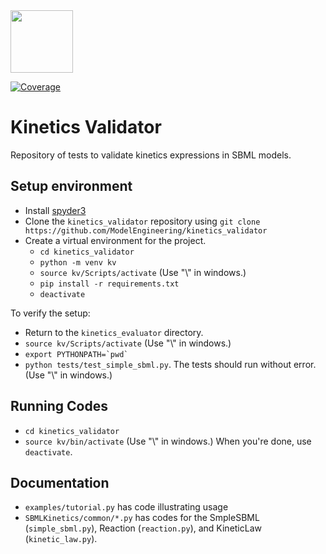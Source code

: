 <img src="https://api.travis-ci.org/ModelEngineering/kinetics_validator.svg?branch=master" width="100"/>

[![Coverage](https://codecov.io/gh/ModelEngineering/kinetics_validator/branch/master/graph/badge.svg)](https://codecov.io/gh/ModelEngineering/kinetics_validator)

# Kinetics Validator
Repository of tests to validate kinetics expressions in SBML models.

## Setup environment
- Install [spyder3](http://www.psych.mcgill.ca/labs/mogillab/anaconda2/lib/python2.7/site-packages/spyder/doc/installation.html)
- Clone the ``kinetics_validator`` repository using ``git clone https://github.com/ModelEngineering/kinetics_validator``
- Create a virtual environment for the project.
  - ``cd kinetics_validator``
  - ``python -m venv kv``
  - ``source kv/Scripts/activate``
(Use "\\" in windows.)
  - ``pip install -r requirements.txt``
  - ``deactivate``

To verify the setup:
- Return to the ``kinetics_evaluator`` directory.
- ``source kv/Scripts/activate``
(Use "\\" in windows.)
- ``export PYTHONPATH=`pwd` ``
- ``python tests/test_simple_sbml.py``. The
tests should run without error.
(Use "\\" in windows.)

## Running Codes
- ``cd kinetics_validator``
- ``source kv/bin/activate``
(Use "\\" in windows.)
When you're done, use ``deactivate``.

## Documentation
- ``examples/tutorial.py`` has code illustrating usage
- ``SBMLKinetics/common/*.py`` has codes for the 
SmpleSBML (``simple_sbml.py``),
Reaction (``reaction.py``),
and KineticLaw (``kinetic_law.py``).
